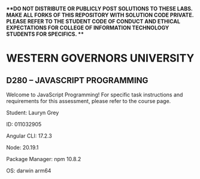 <strong> **DO NOT DISTRIBUTE OR PUBLICLY POST SOLUTIONS TO THESE LABS. MAKE ALL FORKS OF THIS REPOSITORY WITH SOLUTION CODE PRIVATE. PLEASE REFER TO THE STUDENT CODE OF CONDUCT AND ETHICAL EXPECTATIONS FOR COLLEGE OF INFORMATION TECHNOLOGY STUDENTS FOR SPECIFICS. ** </strong>
# WESTERN GOVERNORS UNIVERSITY 
## D280 – JAVASCRIPT PROGRAMMING
Welcome to JavaScript Programming! 
For specific task instructions and requirements for this assessment, please refer to the course page.

Student: Lauryn Grey

ID: 011032905

Angular CLI: 17.2.3

Node: 20.19.1

Package Manager: npm 10.8.2

OS: darwin arm64
